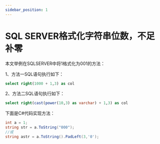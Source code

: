 ```yaml
---
sidebar_position: 1
---
```


# SQL SERVER格式化字符串位数，不足补零

本文举例在SQLSERVER中将1格式化为001的方法：

1、方法一SQL语句执行如下：

```sql
select right(1000 + 1,3) as col
```

2、方法二SQL语句执行如下：

```sql
select right(cast(power(10,3) as varchar) + 1,3) as col
```

下面是C#代码实现方法：

```csharp
int a = 1;
string str = a.ToString("000");
//或
string astr = a.ToString().PadLeft(3,'0');
```